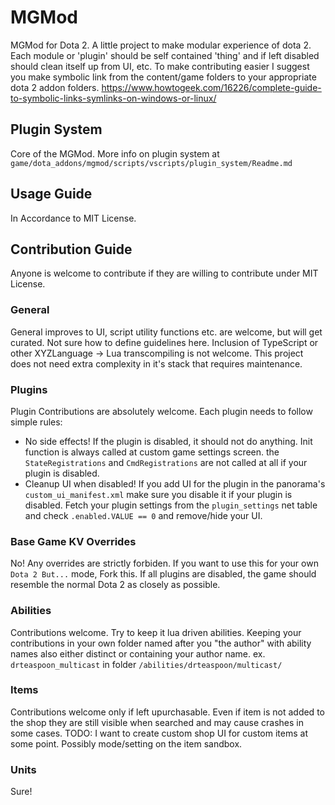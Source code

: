 # MGMod
MGMod for Dota 2. A little project to make modular experience of dota 2. Each module or 'plugin' should be self contained 'thing' and if left disabled should clean itself up from UI, etc.
To make contributing easier I suggest you make symbolic link from the content/game folders to your appropriate dota 2 addon folders.
https://www.howtogeek.com/16226/complete-guide-to-symbolic-links-symlinks-on-windows-or-linux/

## Plugin System
Core of the MGMod.
More info on plugin system at `game/dota_addons/mgmod/scripts/vscripts/plugin_system/Readme.md`

## Usage Guide
In Accordance to MIT License.

## Contribution Guide
Anyone is welcome to contribute if they are willing to contribute under MIT License.
### General
General improves to UI, script utility functions etc. are welcome, but will get curated. Not sure how to define guidelines here.
Inclusion of TypeScript or other XYZLanguage -> Lua transcompiling is not welcome. This project does not need extra complexity in it's stack that requires maintenance.
### Plugins
Plugin Contributions are absolutely welcome. Each plugin needs to follow simple rules:
- No side effects! If the plugin is disabled, it should not do anything. Init function is always called at custom game settings screen. the `StateRegistrations` and `CmdRegistrations` are not called at all if your plugin is disabled.
- Cleanup UI when disabled! If you add UI for the plugin in the panorama's `custom_ui_manifest.xml` make sure you disable it if your plugin is disabled. Fetch your plugin settings from the `plugin_settings` net table and check `.enabled.VALUE == 0` and remove/hide your UI.
### Base Game KV Overrides
No! Any overrides are strictly forbiden. If you want to use this for your own `Dota 2 But...` mode, Fork this.
If all plugins are disabled, the game should resemble the normal Dota 2 as closely as possible.

### Abilities
Contributions welcome. Try to keep it lua driven abilities. Keeping your contributions in your own folder named after you "the author" with ability names also either distinct or containing your author name.
ex. `drteaspoon_multicast` in folder `/abilities/drteaspoon/multicast/`

### Items
Contributions welcome only if left upurchasable. Even if item is not added to the shop they are still visible when searched and may cause crashes in some cases.
TODO: I want to create custom shop UI for custom items at some point. Possibly mode/setting on the item sandbox.

### Units
Sure!
